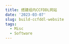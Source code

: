 ```yaml
---
title: 搭建组内CCFDDL网站
date: '2023-03-07'
slug: build-ccfddl-website
tags:
  - Misc
  - Software
---
```



